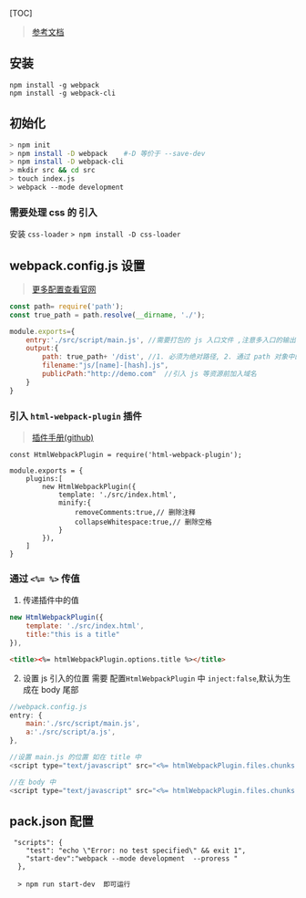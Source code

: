 [TOC]

> [参考文档](https://www.jianshu.com/p/42e11515c10f)

## 安装
```
npm install -g webpack
npm install -g webpack-cli
```

## 初始化
```bash
> npm init
> npm install -D webpack    #-D 等价于 --save-dev
> npm install -D webpack-cli
> mkdir src && cd src
> touch index.js
> webpack --mode development
```
### 需要处理 css 的 引入
安装 `css-loader`
`> npm install -D css-loader`

## webpack.config.js 设置
> [更多配置查看官网](https://webpack.js.org/concepts/#entry)
```js
const path= require('path');
const true_path = path.resolve(__dirname, './');

module.exports={
    entry:'./src/script/main.js', //需要打包的 js 入口文件 ,注意多入口的输出 可使用 [name]-[hash].js
    output:{
        path: true_path+ '/dist', //1. 必须为绝对路径, 2. 通过 path 对象中的函数,实现把相对路径变为绝对路径
        filename:"js/[name]-[hash].js",
        publicPath:"http://demo.com"  //引入 js 等资源前加入域名
    }
}
```
### 引入 `html-webpack-plugin`  插件
> [插件手册(github)](https://github.com/jantimon/html-webpack-plugin#)
```
const HtmlWebpackPlugin = require('html-webpack-plugin'); 

module.exports = {
    plugins:[
        new HtmlWebpackPlugin({
            template: './src/index.html',
            minify:{
                removeComments:true,// 删除注释
                collapseWhitespace:true,// 删除空格
            }
        }),
    ]
}
```




### 通过 `<%= %>` 传值
1. 传递插件中的值
```js
new HtmlWebpackPlugin({
    template: './src/index.html',
    title:"this is a title"
}),
```
```html
<title><%= htmlWebpackPlugin.options.title %></title>
```
2. 设置 js 引入的位置
需要 配置`HtmlWebpackPlugin` 中 `inject:false`,默认为生成在 body 尾部
```js
//webpack.config.js
entry: {
    main:'./src/script/main.js',
    a:'./src/script/a.js',
},
```
```js
//设置 main.js 的位置 如在 title 中
<script type="text/javascript" src="<%= htmlWebpackPlugin.files.chunks.main.entry %>"></script>

//在 body 中
<script type="text/javascript" src="<%= htmlWebpackPlugin.files.chunks.a.entry %>"></script>
```




## pack.json 配置
```
 "scripts": {
    "test": "echo \"Error: no test specified\" && exit 1",
    "start-dev":"webpack --mode development  --proress "
  },
```
`  > npm run start-dev  即可运行`
